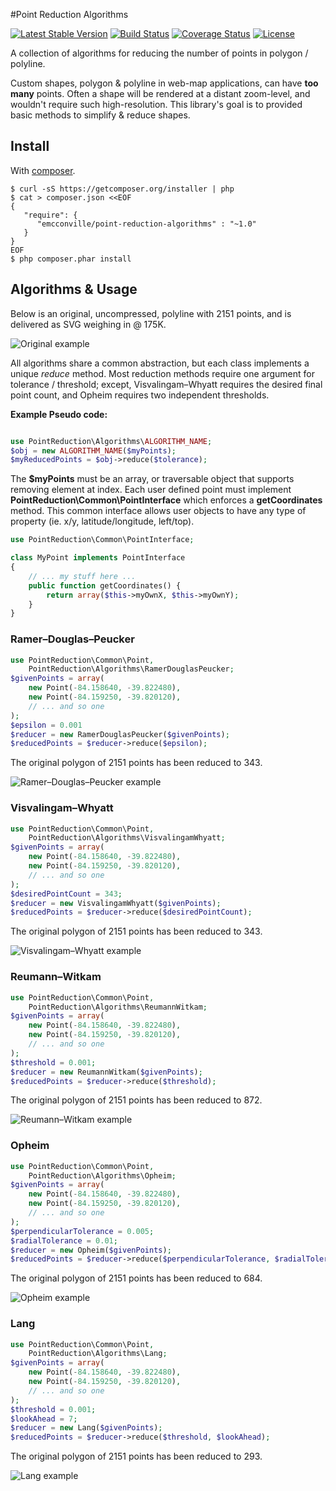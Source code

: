 #Point Reduction Algorithms

[![Latest Stable Version](https://poser.pugx.org/emcconville/point-reduction-algorithms/v/stable.svg)](https://packagist.org/packages/emcconville/point-reduction-algorithms)
[![Build Status](https://travis-ci.org/emcconville/point-reduction-algorithms.svg?branch=master)](https://travis-ci.org/emcconville/point-reduction-algorithms)
[![Coverage Status](https://coveralls.io/repos/github/emcconville/point-reduction-algorithms/badge.svg?branch=master)](https://coveralls.io/github/emcconville/point-reduction-algorithms?branch=master)
[![License](https://poser.pugx.org/emcconville/point-reduction-algorithms/license.svg)](https://packagist.org/packages/emcconville/point-reduction-algorithms)

A collection of algorithms for reducing the number of points in polygon / polyline.

Custom shapes, polygon & polyline in web-map applications, can have **too many**
points. Often a shape will be rendered at a distant zoom-level, and wouldn't
require such high-resolution. This library's goal is to provided basic methods
to simplify & reduce shapes.

## Install


With [composer](https://github.com/composer/composer).

    $ curl -sS https://getcomposer.org/installer | php
    $ cat > composer.json <<EOF
    {
       "require": {
          "emcconville/point-reduction-algorithms" : "~1.0"
       }
    }
    EOF
    $ php composer.phar install

## Algorithms & Usage

Below is an original, uncompressed, polyline with 2151 points, and is delivered
as SVG weighing in @ 175K.

![Original example](http://emcconville.com/point-reduction-algorithms/examples/dayton_original.svg)

All algorithms share a common abstraction, but each class implements a unique
*reduce* method. Most reduction methods require one argument for tolerance /
threshold; except, Visvalingam–Whyatt requires the desired final point count,
and Opheim requires two independent thresholds.

**Example Pseudo code:**

```php

use PointReduction\Algorithms\ALGORITHM_NAME;
$obj = new ALGORITHM_NAME($myPoints);
$myReducedPoints = $obj->reduce($tolerance);
```

The **$myPoints** must be an array, or traversable object that supports removing
element at index. Each user defined point must implement
**PointReduction\Common\PointInterface** which enforces a **getCoordinates**
method. This common interface allows user objects to have any type of property
(ie. x/y, latitude/longitude, left/top).

```php
use PointReduction\Common\PointInterface;

class MyPoint implements PointInterface
{
    // ... my stuff here ...
    public function getCoordinates() {
        return array($this->myOwnX, $this->myOwnY);
    }
}
```

### Ramer–Douglas–Peucker

```php
use PointReduction\Common\Point,
    PointReduction\Algorithms\RamerDouglasPeucker;
$givenPoints = array(
    new Point(-84.158640, -39.822480),
    new Point(-84.159250, -39.820120),
    // ... and so one
);
$epsilon = 0.001
$reducer = new RamerDouglasPeucker($givenPoints);
$reducedPoints = $reducer->reduce($epsilon);
```

The original polygon of 2151 points has been reduced to 343.

![Ramer–Douglas–Peucker example](http://emcconville.com/point-reduction-algorithms/examples/dayton_RamerDouglasPeucker.svg)

### Visvalingam–Whyatt

```php
use PointReduction\Common\Point,
    PointReduction\Algorithms\VisvalingamWhyatt;
$givenPoints = array(
    new Point(-84.158640, -39.822480),
    new Point(-84.159250, -39.820120),
    // ... and so one
);
$desiredPointCount = 343;
$reducer = new VisvalingamWhyatt($givenPoints);
$reducedPoints = $reducer->reduce($desiredPointCount);
```

The original polygon of 2151 points has been reduced to 343.

![Visvalingam–Whyatt example](http://emcconville.com/point-reduction-algorithms/examples/dayton_VisvalingamWhyatt.svg)

### Reumann–Witkam

```php
use PointReduction\Common\Point,
    PointReduction\Algorithms\ReumannWitkam;
$givenPoints = array(
    new Point(-84.158640, -39.822480),
    new Point(-84.159250, -39.820120),
    // ... and so one
);
$threshold = 0.001;
$reducer = new ReumannWitkam($givenPoints);
$reducedPoints = $reducer->reduce($threshold);
```

The original polygon of 2151 points has been reduced to 872.

![Reumann–Witkam example](http://emcconville.com/point-reduction-algorithms/examples/dayton_ReumannWitkam.svg)

### Opheim

```php
use PointReduction\Common\Point,
    PointReduction\Algorithms\Opheim;
$givenPoints = array(
    new Point(-84.158640, -39.822480),
    new Point(-84.159250, -39.820120),
    // ... and so one
);
$perpendicularTolerance = 0.005;
$radialTolerance = 0.01;
$reducer = new Opheim($givenPoints);
$reducedPoints = $reducer->reduce($perpendicularTolerance, $radialTolerance);
```

The original polygon of 2151 points has been reduced to 684.

![Opheim example](http://emcconville.com/point-reduction-algorithms/examples/dayton_Opheim.svg)

### Lang 

```php
use PointReduction\Common\Point,
    PointReduction\Algorithms\Lang;
$givenPoints = array(
    new Point(-84.158640, -39.822480),
    new Point(-84.159250, -39.820120),
    // ... and so one
);
$threshold = 0.001;
$lookAhead = 7;
$reducer = new Lang($givenPoints);
$reducedPoints = $reducer->reduce($threshold, $lookAhead);
```

The original polygon of 2151 points has been reduced to 293.

![Lang example](http://emcconville.com/point-reduction-algorithms/examples/dayton_Lang.svg)
